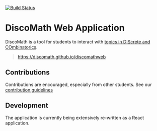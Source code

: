 [![Build Status](https://travis-ci.com/discomath/discomathweb.svg?branch=dev)](https://travis-ci.com/discomath/discomathweb)
# DiscoMath Web Application

DiscoMath is a tool for students to interact with [topics in DIScrete and COmbinatorics](https://en.wikipedia.org/wiki/Discrete_mathematics#Topics_in_discrete_mathematics).

> https://discomath.github.io/discomathweb

## Contributions

Contributions are encouraged, especially from other students.
See our [contribution guidelines](.github/CONTRIBUTING.md)

## Development

The application is currently being extensively re-written as a
React application.
